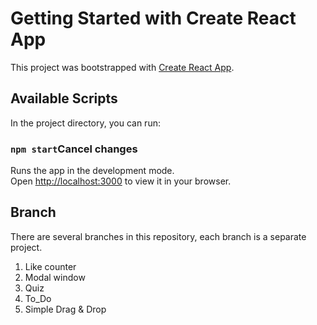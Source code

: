 # Getting Started with Create React App

This project was bootstrapped with [Create React App](https://github.com/facebook/create-react-app).

## Available Scripts

In the project directory, you can run:

### `npm start`Cancel changes

Runs the app in the development mode.\
Open [http://localhost:3000](http://localhost:3000) to view it in your browser.



## Branch
There are several branches in this repository, each branch is a separate project.
1. Like counter
2. Modal window
3. Quiz
4. To_Do
5. Simple Drag & Drop
